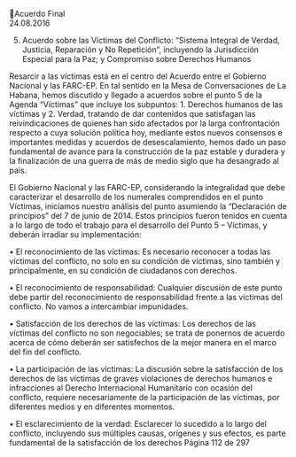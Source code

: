 Acuerdo Final  
24.08.2016  

 
 
 
 
 
5. Acuerdo sobre las Víctimas del Conflicto: 
“Sistema Integral de Verdad, Justicia, Reparación y No Repetición”, incluyendo la Jurisdicción Especial 
para la Paz; y Compromiso sobre Derechos Humanos  
 
 
Resarcir  a  las  víctimas  está  en  el  centro  del  Acuerdo  entre  el  Gobierno  Nacional  y  las  FARC-EP.  En  tal 
sentido en la Mesa de Conversaciones de La Habana, hemos discutido y llegado a acuerdos sobre el punto 
5 de la Agenda “Víctimas” que incluye los subpuntos: 1. Derechos humanos de las víctimas y 2. Verdad, 
tratando de dar contenidos que satisfagan las reivindicaciones de quienes han sido afectados por la larga 
confrontación  respecto  a  cuya  solución  política  hoy,  mediante  estos  nuevos  consensos  e  importantes 
medidas  y  acuerdos  de  desescalamiento,  hemos  dado  un  paso  fundamental  de  avance  para  la 
construcción de la paz estable y duradera y la finalización de una guerra de más de medio siglo que ha 
desangrado al país. 
 
El Gobierno Nacional y las FARC-EP, considerando la integralidad que debe caracterizar el desarrollo de 
los  numerales  comprendidos  en  el  punto  Víctimas,  iniciamos  nuestro  análisis  del  punto  asumiendo  la 
“Declaración de principios” del 7 de junio de 2014. Estos principios fueron tenidos en cuenta a lo largo de 
todo el trabajo para el desarrollo del Punto 5 – Víctimas, y deberán irradiar su implementación: 
 
• El reconocimiento de las víctimas: Es necesario reconocer a todas las víctimas del conflicto, no 
solo en su condición de víctimas, sino también y principalmente, en su condición de ciudadanos 
con derechos. 
 
• El  reconocimiento  de  responsabilidad:  Cualquier  discusión  de  este  punto  debe  partir  del 
reconocimiento de responsabilidad frente a las víctimas del conflicto. No vamos a intercambiar 
impunidades. 
 
• Satisfacción de los derechos de las víctimas: Los derechos de las víctimas del conflicto no son 
negociables; se trata de ponernos de acuerdo acerca de cómo deberán ser satisfechos de la mejor 
manera en el marco del fin del conflicto. 
 
• La participación de las víctimas: La discusión sobre la satisfacción de los derechos de las víctimas 
de graves violaciones de derechos humanos e infracciones al Derecho Internacional Humanitario 
con  ocasión  del  conflicto,  requiere  necesariamente  de  la  participación  de  las  víctimas,  por 
diferentes medios y en diferentes momentos. 
 
• El esclarecimiento de la verdad: Esclarecer lo sucedido a lo largo del conflicto, incluyendo sus 
múltiples causas, orígenes y sus efectos, es parte fundamental de la satisfacción de los derechos 
Página 112 de 297 
 

